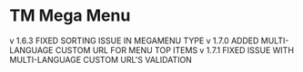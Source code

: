 # TM Mega Menu

v 1.6.3
FIXED SORTING ISSUE IN MEGAMENU TYPE
v 1.7.0
ADDED MULTI-LANGUAGE CUSTOM URL FOR MENU TOP ITEMS
v 1.7.1
FIXED ISSUE WITH MULTI-LANGUAGE CUSTOM URL'S VALIDATION
